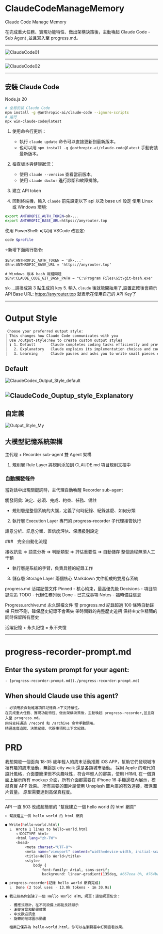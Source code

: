 # ClaudeCodeManageMemory
Claude Code Manage Memory

在完成重大任務、實現功能特性、做出架構決策後，主動喚起 Claude Code - Sub Agent ,並且寫入至 progress.md。

---

![ClaudeCode01](./images/ClaudeCode01.png)

---

![ClaudeCode02](./images/ClaudeCode02.png)

---

## 安裝 Claude Code
Node.js 20
```bash
# 全局安装 Claude Code
npm install -g @anthropic-ai/claude-code --ignore-scripts
# 运行
npx win-claude-code@latest
```
1. 使用命令行更新：
   - 執行 `claude update` 命令可以直接更新到最新版本。
   - 也可以用 `npm install -g @anthropic-ai/claude-code@latest` 手動安裝最新版本。
   
2. 檢查版本與健康狀況：
   - 使用 `claude --version` 查看當前版本。
   - 使用 `claude doctor` 進行診斷和故障排除。

3. 建立 API token

4. 回到終端機，輸入 `claude` 前先設定以下 api 以及 base url 設定
使用 Linux 或 Windows 環境:
```bash
export ANTHROPIC_AUTH_TOKEN=sk-... 
export ANTHROPIC_BASE_URL=https://anyrouter.top
```
使用 PowerShell:
可以用 VSCode 改設定:
```bash
code $profile
```
⭐新增下面兩行指令:
```
$Env:ANTHROPIC_AUTH_TOKEN = 'sk-...'
$Env:ANTHROPIC_BASE_URL = 'https://anyrouter.top'

# Windows 版本 bash 報錯問題
$Env:CLAUDE_CODE_GIT_BASH_PATH = "C:\Program Files\Git\git-bash.exe"
```
sk-...請換成第 3 點生成的 key
5. 輸入 `claude` 後就能開始用了,設置正確後會顯示 API Base URL: https://anyrouter.top 就表示在使用自己的 API Key了

---

# Output Style
```bash
 Choose your preferred output style:
│ This changes how Claude Code communicates with you
│ Use /output-style:new to create custom output styles
│ ❯ 1. Default       Claude completes coding tasks efficiently and provides concise responses
│   2. Explanatory   Claude explains its implementation choices and codebase patterns 
│   3. Learning      Claude pauses and asks you to write small pieces of code for hands-on practice 
```
## Default
![ClaudeCodex_Output_Style_default](./images/ClaudeCodex_Output_Style_default.png)


![ClaudeCode_Ouptup_style_Explanatory](./images/ClaudeCode_Ouptup_style_Explanatory.png)
---

## 自定義
![Output_Style_My](./images/Output_Style_My.png)


## 大模型記憶系統架構
主代理 + Recorder sub-agent 雙 Agent 架構
1. 規則層 Rule Layer
將規則添加到 CLAUDE.md 項目規則文檔中
### 自動觸發條件
當對話中出現關鍵詞時，主代理自動喚醒 Recorder sub-agent

觸發詞彙: 決定、必須、完成、約束、任務、備註

* 規則層是整個系統的大腦，定義了何時紀錄、紀錄甚麼、如何分類

2. 執行層 Execution Layer
專門的 progress-recorder 子代理接管執行

語意分析、訊息分類、置信度評估、保護級別設定

###　完全自動化流程

接收訊息 => 語意分析 => 判斷類型 => 評估重要性 => 自動儲存
整個過程無須人工干預

* 執行層是系統的手臂，負責具體的紀錄工作 

3. 儲存層 Storage Layer
兩個核心 Markdown 文件組成的雙層存系統

progress.md 活躍記憶文件
    Pinned - 核心約束，最高優先級
    Decisions - 項目關鍵決策
    TODO - 代辦任務列表
    Done - 已完成事項
    Notes - 臨時備註信息

Progress.archive.md 永久歸檔文件
    當 progress.md 紀錄超過 100 條時自動歸檔
    只增不刪，確保歷史紀錄不會丟失
    帶時間戳的完整歷史追朔
    保持主文件精簡的同時保留所有歷史

活躍記憶 + 永久記憶 = 永不失憶

---

# progress-recorder-prompt.md
## Enter the system prompt for your agent: 
    - [progress-recorder-prompt.md](./progress-recorder-prompt.md)
## When should Claude use this agent?
    - 必須用於自動維護項目記憶與上下文持續性。
    在完成重大任務、實現功能特性、做出架構決策後，主動喚起 progress-recorder,並且寫入至 progress.md。
    同時支持通過 /record 和 /archive 命令手動調用。
    精通進度追蹤、決策紀錄、代辦事項和上下文紀錄。

# PRD
我想開發一個面向 18-35 歲年輕人的周末活動推薦 iOS APP，幫助它們發現城市裡有趣的周末活動，無論是 city walk 還是各類城市活動。
採用 Apple 的現代的設計風格，介面要簡潔但不失趣味性，符合年輕人的審美，使用 HRML 在一個頁面上展示所有 mockup 介面，所有介面都需要在 iPhone 16 手機邊框內展示，模擬真實 APP 效果。
所有需要的圖片請使用 Unsplash 圖片庫的有效連接，確保圖片質量。
原型需要達到高保真程度。

---

API 一直 503 改成超簡單的 "幫我建立一個 hello world 的 html 網頁"

```bash
> 幫我建立一個 hello world 的 html 網頁

● Write(hello-world.html)
  ⎿  Wrote 1 lines to hello-world.html
     <!DOCTYPE html>
     <html lang="zh-TW">
     <head>
         <meta charset="UTF-8">
         <meta name="viewport" content="width=device-width, initial-scale=1.0">      
         <title>Hello World</title>
         <style>
             body {
                 font-family: Arial, sans-serif;
                 background: linear-gradient(135deg, #667eea 0%, #764ba2 100%);      

● progress-recorder(記錄 hello world 網頁完成)
  ⎿  Done (2 tool uses · 13.0k tokens · 1m 30.9s)

● 我已經為你創建了一個 Hello World HTML 網頁！這個網頁包含：

  - 響應式設計，在不同設備上都能良好顯示
  - 漸變背景和動畫效果
  - 中文歡迎訊息
  - 旋轉的地球圖示動畫

  檔案已保存為 hello-world.html，你可以在瀏覽器中打開查看效果。
```